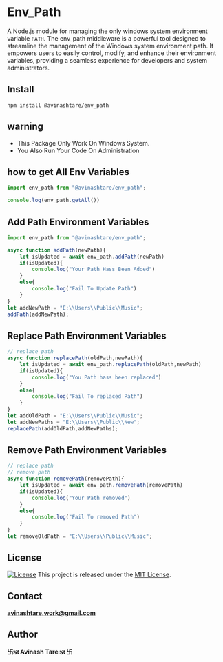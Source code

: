 # Env_Path

A Node.js module for managing the only windows system environment variable `PATH`.
The env_path middleware is a powerful tool designed to streamline the management of the Windows system environment path. It empowers users to easily control, modify, and enhance their environment variables, providing a seamless experience for developers and system administrators.

## Install

```shell
npm install @avinashtare/env_path

```

## warning
- This Package Only Work On Windows System.
- You Also Run Your Code On Administration

## how to get All Env Variables

```js
import env_path from "@avinashtare/env_path";

console.log(env_path.getAll())

```

## Add Path Environment Variables

```js
import env_path from "@avinashtare/env_path";

async function addPath(newPath){
    let isUpdated = await env_path.addPath(newPath)
    if(isUpdated){
        console.log("Your Path Hass Been Added")
    }
    else{
        console.log("Fail To Update Path")
    }
}
let addNewPath = "E:\\Users\\Public\\Music";
addPath(addNewPath);

```

## Replace Path Environment Variables

```js
// replace path 
async function replacePath(oldPath,newPath){
    let isUpdated = await env_path.replacePath(oldPath,newPath)
    if(isUpdated){
        console.log("You Path hass been replaced")
    }
    else{
        console.log("Fail To replaced Path")
    }
}
let addOldPath = "E:\\Users\\Public\\Music";
let addNewPaths = "E:\\Users\\Public\\New";
replacePath(addOldPath,addNewPaths);

```

## Remove Path Environment Variables

```js
// replace path 
// remove path 
async function removePath(removePath){
    let isUpdated = await env_path.removePath(removePath)
    if(isUpdated){
        console.log("Your Path removed")
    }
    else{
        console.log("Fail To removed Path")
    }
}
let removeOldPath = "E:\\Users\\Public\\Music";
```

## License


[![License](https://img.shields.io/badge/License-MIT-blue.svg)](https://opensource.org/licenses/MIT)
This project is released under the [MIT License](LICENSE).  


## Contact

**[avinashtare.work@gmail.com](mailto:avinashtare.work@gmail.com)**

## Author
**卐🕉 Avinash Tare 🕉 卐**